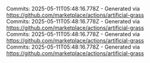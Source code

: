 Commits: 2025-05-11T05:48:16.778Z - Generated via https://github.com/marketplace/actions/artificial-grass
<br>
Commits: 2025-05-11T05:48:16.778Z - Generated via https://github.com/marketplace/actions/artificial-grass
<br>
Commits: 2025-05-11T05:48:16.778Z - Generated via https://github.com/marketplace/actions/artificial-grass
<br>
Commits: 2025-05-11T05:48:16.778Z - Generated via https://github.com/marketplace/actions/artificial-grass
<br>
